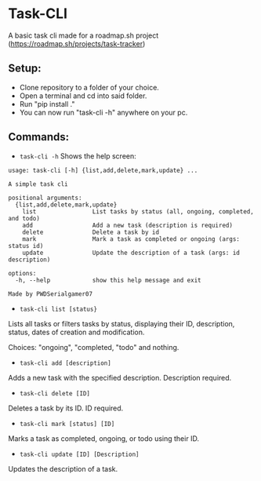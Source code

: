 # Task-CLI

A basic task cli made for a roadmap.sh project (https://roadmap.sh/projects/task-tracker)

## Setup:

- Clone repository to a folder of your choice.
- Open a terminal and cd into said folder.
- Run "pip install ."
- You can now run "task-cli -h" anywhere on your pc.

## Commands:

- `task-cli -h`
Shows the help screen:
```
usage: task-cli [-h] {list,add,delete,mark,update} ...

A simple task cli

positional arguments:
  {list,add,delete,mark,update}
    list                List tasks by status (all, ongoing, completed, and todo)
    add                 Add a new task (description is required)
    delete              Delete a task by id
    mark                Mark a task as completed or ongoing (args: status id)
    update              Update the description of a task (args: id description)

options:
  -h, --help            show this help message and exit

Made by PWDSerialgamer07
```
- `task-cli list [status}`

Lists all tasks or filters tasks by status, displaying their ID, description, status, dates of creation and modification.

Choices: "ongoing", "completed, "todo" and nothing.

- `task-cli add [description]`

Adds a new task with the specified description. Description required.

- `task-cli delete [ID]`

Deletes a task by its ID. ID required.

- `task-cli mark [status] [ID]`

Marks a task as completed, ongoing, or todo using their ID.

- `task-cli update [ID] [Description]`

Updates the description of a task.
